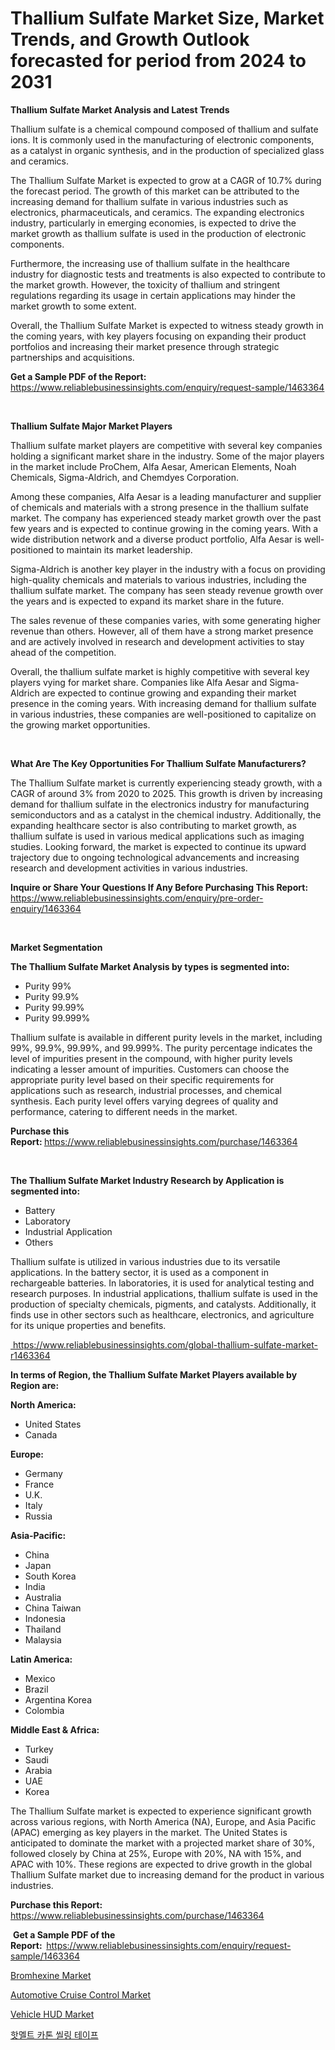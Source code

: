 <p><h1>Thallium Sulfate Market Size, Market Trends, and Growth Outlook forecasted for period from 2024 to 2031</h1></p><p><strong>Thallium Sulfate Market Analysis and Latest Trends</strong></p>
<p><p>Thallium sulfate is a chemical compound composed of thallium and sulfate ions. It is commonly used in the manufacturing of electronic components, as a catalyst in organic synthesis, and in the production of specialized glass and ceramics.</p><p>The Thallium Sulfate Market is expected to grow at a CAGR of 10.7% during the forecast period. The growth of this market can be attributed to the increasing demand for thallium sulfate in various industries such as electronics, pharmaceuticals, and ceramics. The expanding electronics industry, particularly in emerging economies, is expected to drive the market growth as thallium sulfate is used in the production of electronic components.</p><p>Furthermore, the increasing use of thallium sulfate in the healthcare industry for diagnostic tests and treatments is also expected to contribute to the market growth. However, the toxicity of thallium and stringent regulations regarding its usage in certain applications may hinder the market growth to some extent.</p><p>Overall, the Thallium Sulfate Market is expected to witness steady growth in the coming years, with key players focusing on expanding their product portfolios and increasing their market presence through strategic partnerships and acquisitions.</p></p>
<p><strong>Get a Sample PDF of the Report:&nbsp;</strong> <a href="https://www.reliablebusinessinsights.com/enquiry/request-sample/1463364">https://www.reliablebusinessinsights.com/enquiry/request-sample/1463364</a></p>
<p>&nbsp;</p>
<p><strong>Thallium Sulfate Major Market Players</strong></p>
<p><p>Thallium sulfate market players are competitive with several key companies holding a significant market share in the industry. Some of the major players in the market include ProChem, Alfa Aesar, American Elements, Noah Chemicals, Sigma-Aldrich, and Chemdyes Corporation.</p><p>Among these companies, Alfa Aesar is a leading manufacturer and supplier of chemicals and materials with a strong presence in the thallium sulfate market. The company has experienced steady market growth over the past few years and is expected to continue growing in the coming years. With a wide distribution network and a diverse product portfolio, Alfa Aesar is well-positioned to maintain its market leadership.</p><p>Sigma-Aldrich is another key player in the industry with a focus on providing high-quality chemicals and materials to various industries, including the thallium sulfate market. The company has seen steady revenue growth over the years and is expected to expand its market share in the future.</p><p>The sales revenue of these companies varies, with some generating higher revenue than others. However, all of them have a strong market presence and are actively involved in research and development activities to stay ahead of the competition.</p><p>Overall, the thallium sulfate market is highly competitive with several key players vying for market share. Companies like Alfa Aesar and Sigma-Aldrich are expected to continue growing and expanding their market presence in the coming years. With increasing demand for thallium sulfate in various industries, these companies are well-positioned to capitalize on the growing market opportunities.</p></p>
<p>&nbsp;</p>
<p><strong>What Are The Key Opportunities For Thallium Sulfate Manufacturers?</strong></p>
<p><p>The Thallium Sulfate market is currently experiencing steady growth, with a CAGR of around 3% from 2020 to 2025. This growth is driven by increasing demand for thallium sulfate in the electronics industry for manufacturing semiconductors and as a catalyst in the chemical industry. Additionally, the expanding healthcare sector is also contributing to market growth, as thallium sulfate is used in various medical applications such as imaging studies. Looking forward, the market is expected to continue its upward trajectory due to ongoing technological advancements and increasing research and development activities in various industries.</p></p>
<p><strong>Inquire or Share Your Questions If Any Before Purchasing This Report:</strong> <a href="https://www.reliablebusinessinsights.com/enquiry/pre-order-enquiry/1463364">https://www.reliablebusinessinsights.com/enquiry/pre-order-enquiry/1463364</a></p>
<p>&nbsp;</p>
<p><strong>Market Segmentation</strong></p>
<p><strong>The Thallium Sulfate Market Analysis by types is segmented into:</strong></p>
<p><ul><li>Purity 99%</li><li>Purity 99.9%</li><li>Purity 99.99%</li><li>Purity 99.999%</li></ul></p>
<p><p>Thallium sulfate is available in different purity levels in the market, including 99%, 99.9%, 99.99%, and 99.999%. The purity percentage indicates the level of impurities present in the compound, with higher purity levels indicating a lesser amount of impurities. Customers can choose the appropriate purity level based on their specific requirements for applications such as research, industrial processes, and chemical synthesis. Each purity level offers varying degrees of quality and performance, catering to different needs in the market.</p></p>
<p><strong>Purchase this Report:&nbsp;</strong><a href="https://www.reliablebusinessinsights.com/purchase/1463364">https://www.reliablebusinessinsights.com/purchase/1463364</a></p>
<p>&nbsp;</p>
<p><strong>The Thallium Sulfate Market Industry Research by Application is segmented into:</strong></p>
<p><ul><li>Battery</li><li>Laboratory</li><li>Industrial Application</li><li>Others</li></ul></p>
<p><p>Thallium sulfate is utilized in various industries due to its versatile applications. In the battery sector, it is used as a component in rechargeable batteries. In laboratories, it is used for analytical testing and research purposes. In industrial applications, thallium sulfate is used in the production of specialty chemicals, pigments, and catalysts. Additionally, it finds use in other sectors such as healthcare, electronics, and agriculture for its unique properties and benefits.</p></p>
<p><a href="https://www.reliablebusinessinsights.com/global-thallium-sulfate-market-r1463364">&nbsp;https://www.reliablebusinessinsights.com/global-thallium-sulfate-market-r1463364</a></p>
<p><strong>In terms of Region, the Thallium Sulfate Market Players available by Region are:</strong></p>
<p>
    <p> <strong> North America: </strong>
        <ul>
            <li>United States</li>
            <li>Canada</li>
        </ul>
        </p> 
    <p> <strong> Europe: </strong>
        <ul>
            <li>Germany</li>
            <li>France</li>
            <li>U.K.</li>
            <li>Italy</li>
            <li>Russia</li>
        </ul>
        </p> 
    <p> <strong> Asia-Pacific: </strong>
        <ul>
            <li>China</li>
            <li>Japan</li>
            <li>South Korea</li>
            <li>India</li>
            <li>Australia</li>
            <li>China Taiwan</li>
            <li>Indonesia</li>
            <li>Thailand</li>
            <li>Malaysia</li>
        </ul>
        </p> 
    <p> <strong> Latin America: </strong>
        <ul>
            <li>Mexico</li>
            <li>Brazil</li>
            <li>Argentina Korea</li>
            <li>Colombia</li>
        </ul>
        </p> 
    <p> <strong> Middle East & Africa: </strong>
        <ul>
            <li>Turkey</li>
            <li>Saudi</li>
            <li>Arabia</li>
            <li>UAE</li>
            <li>Korea</li>
        </ul>
    </p>
    </p>
<p><p>The Thallium Sulfate market is expected to experience significant growth across various regions, with North America (NA), Europe, and Asia Pacific (APAC) emerging as key players in the market. The United States is anticipated to dominate the market with a projected market share of 30%, followed closely by China at 25%, Europe with 20%, NA with 15%, and APAC with 10%. These regions are expected to drive growth in the global Thallium Sulfate market due to increasing demand for the product in various industries.</p></p>
<p><strong>Purchase this Report: </strong><a href="https://www.reliablebusinessinsights.com/purchase/1463364">https://www.reliablebusinessinsights.com/purchase/1463364</a></p>
<p>&nbsp;<strong>Get a Sample PDF of the Report:&nbsp;&nbsp;</strong><a href="https://www.reliablebusinessinsights.com/enquiry/request-sample/1463364">https://www.reliablebusinessinsights.com/enquiry/request-sample/1463364</a></p>
<p><strong></strong></p>
<p><p><a href="https://issuu.com/reportprime-2/docs/bromhexine-market-size-2030.pptx">Bromhexine Market</a></p><p><a href="https://medium.com/@parmer78465/automotive-cruise-control-market-size-share-trends-analysis-report-by-end-use-passenger-709c8f392253">Automotive Cruise Control Market</a></p><p><a href="https://medium.com/@soloncarter1929/vehicle-hud-market-size-share-analysis-growth-trends-forecast-2024-2031-8e8d80c50c5e">Vehicle HUD Market</a></p><p><a href="https://github.com/rsg307664904/Market-Research-Report-List-3/blob/main/24130326280.md">핫멜트 카톤 씰링 테이프</a></p></p>